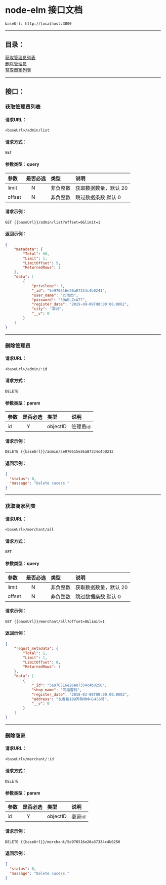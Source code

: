 # node-elm 接口文档
```
baseUrl: http://localhost:3000
```

---
## 目录：
[获取管理员列表](#获取管理员列表)<br/>
[删除管理员](#删除管理员)</br>
[获取商家列表](#获取商家列表)<br/>

---
## 接口：

### 获取管理员列表


#### 请求URL：
```
<baseUrl>/admin/list
```

#### 请求方式：
```
GET
```

#### 参数类型：query

|参数|是否必选|类型|说明|
|:-----|:-------:|:-----|:-----|
|limit |N    |非负整数 | 获取数据数量，默认 20 |
|offset|N    |非负整数 | 跳过数据条数 默认 0 |

#### 请求示例：
```
GET {{baseUrl}}/admin/list?offset=0&limit=1
```

#### 返回示例：

```json
{
    "metadata": {
        "Total": 60,
        "Limit": 1,
        "LimitOffset": 5,
        "ReturnedRows": 1
    },
    "data": [
        {
            "privilege": 1,
            "_id": "5e970516e26a87334c4b0241",
            "user_name": "刘浩杰",
            "password": "59WBLZ>AT7",
            "register_date": "2019-09-09T00:00:00.000Z",
            "city": "深圳",
            "__v": 0
        }
    ]
}
```
---
### 删除管理员

#### 请求URL：
```
<baseUrl>/admin/:id
```


#### 请求方式：
```
DELETE
```

#### 参数类型：param

|参数|是否必选|类型|说明|
|:-----|:-------:|:-----|:-----|
|id    |Y       |objectID | 管理员id |

#### 请求示例：
```
DELETE {{baseUrl}}/admin/5e970515e26a87334c4b0212
```
#### 返回示例：

```json
{
  "status": 0,
  "massage": "Delete sucess."
}
```
---
### 获取商家列表

#### 请求URL：
```
<baseUrl>/merchant/all
```

#### 请求方式：
```
GET
```

#### 参数类型：query

|参数|是否必选|类型|说明|
|:-----|:-------:|:-----|:-----|
|limit |N    |非负整数 | 获取数据数量，默认 20 |
|offset|N    |非负整数 | 跳过数据条数 默认 0 |

#### 请求示例：
```
GET {{baseUrl}}/merchant/all?offset=0&limit=1
```
#### 返回示例：

```json
{
    "requst_metadata": {
        "Total": 1,
        "Limit": 1,
        "LimitOffset": 0,
        "ReturnedRows": 1
    },
    "data": [
        {
            "_id": "5e970516e26a87334c4b0250",
            "shop_name": "同福客栈",
            "register_date": "2018-03-08T00:00:00.000Z",
            "address": "长寿路189弄购物中心456号",
            "__v": 0
        }
    ]
}
```
---
### 删除商家

#### 请求URL：
```
<baseUrl>/merchant/:id
```

#### 请求方式：
```
DELETE
```

#### 参数类型：param

|参数|是否必选|类型|说明|
|:-----|:-------:|:-----|:-----|
|id    |Y       |objectID | 商家id |

#### 请求示例：
```
DELETE {{baseUrl}}/merchant/5e970516e26a87334c4b0250
```
#### 返回示例：

```json
{
  "status": 0,
  "massage": "Delete sucess."
}
```






